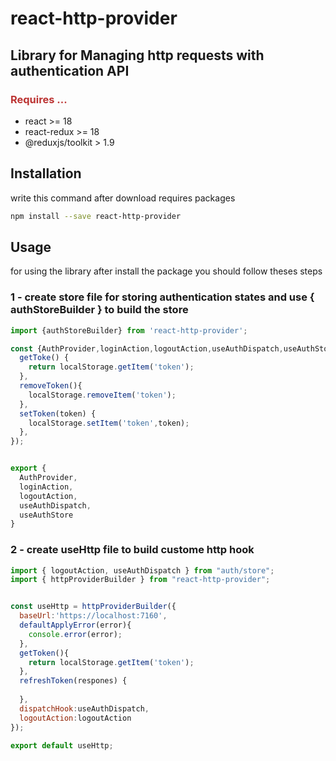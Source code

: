 # react-http-provider
<h2>Library for Managing http requests with authentication API</h2>

<h3 style=color:#BC3433;font-weight:bold;>Requires ...</h3>
<ul>
  <li>react >= 18</li>
  <li>react-redux >= 18</li>
  <li>@reduxjs/toolkit > 1.9</li>
</ul>

## Installation
write this command after download requires packages
```bash
npm install --save react-http-provider
```

## Usage
for using the library after install the package you should follow theses steps

### 1 - create store file for storing authentication states and use { authStoreBuilder } to build the store

```javascript
import {authStoreBuilder} from 'react-http-provider';

const {AuthProvider,loginAction,logoutAction,useAuthDispatch,useAuthStore} = authStoreBuilder<{id:string,userName:string,token:string}>({
  getToke() {
    return localStorage.getItem('token');
  },
  removeToken(){
    localStorage.removeItem('token');
  },
  setToken(token) {
    localStorage.setItem('token',token);
  },
});


export {
  AuthProvider,
  loginAction,
  logoutAction,
  useAuthDispatch,
  useAuthStore
}
```

### 2 - create useHttp file to build custome http hook
```javascript
import { logoutAction, useAuthDispatch } from "auth/store";
import { httpProviderBuilder } from "react-http-provider";


const useHttp = httpProviderBuilder({
  baseUrl:'https://localhost:7160',
  defaultApplyError(error){
    console.error(error);
  },
  getToken(){
    return localStorage.getItem('token');
  },
  refreshToken(respones) {
    
  },
  dispatchHook:useAuthDispatch,
  logoutAction:logoutAction
});

export default useHttp;
```

